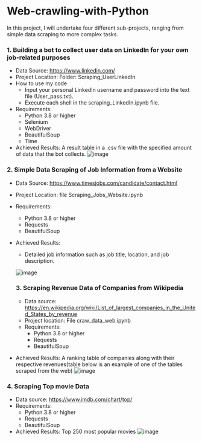 # Web-crawling-with-Python

In this project, I will undertake four different sub-projects, ranging from simple data scraping to more complex tasks.

### 1. Building a bot to collect user data on LinkedIn for your own job-related purposes
- Data Source: https://www.linkedin.com/
- Project Location: Folder: Scraping_UserLinkedIn
- How to use my code
   + Input your personal LinkedIn username and password into the text file (User_pass.txt).
   + Execute each shell in the scraping_LinkedIn.ipynb file.
- Requirements:
  + Python 3.8 or higher
  + Selenium
  + WebDriver
  + BeautifulSoup
  + Time
- Achieved Results:
  A result table in a .csv file with the specified amount of data that the bot collects.
  ![image](https://github.com/lonGDiBo/Web-crawling-with-Python/assets/115699195/85ded063-c522-416b-8b5b-91dd9a3b285d)

### 2. Simple Data Scraping of Job Information from a Website
- Data Source: https://www.timesjobs.com/candidate/contact.html
- Project Location: file Scraping_Jobs_Website.ipynb
- Requirements:
  + Python 3.8 or higher
  + Requests
  + BeautifulSoup
- Achieved Results:
  + Detailed job information such as job title, location, and job description.
  
  ![image](https://github.com/lonGDiBo/Web-crawling-with-Python/assets/115699195/ac8771b7-9850-4428-80b3-26da68d821bb)


  ### 3. Scraping Revenue Data of Companies from Wikipedia
  - Data source: https://en.wikipedia.org/wiki/List_of_largest_companies_in_the_United_States_by_revenue
  - Project location: File craw_data_web.ipynb
  - Requirements:
     + Python 3.8 or higher
     + Requests
     + BeautifulSoup
- Achieved Results:
  A ranking table of companies along with their respective revenues(table below is an example of one of the tables scraped from the web)
  ![image](https://github.com/lonGDiBo/Web-crawling-with-Python/assets/115699195/f4c0c51a-d03f-4d27-8d6b-e5f2e1bf1272)

### 4. Scraping Top movie Data
- Data source: https://www.imdb.com/chart/top/
- Requirements:
     + Python 3.8 or higher
     + Requests
     + BeautifulSoup
- Achieved Results:
Top 250 most popular movies
![image](https://github.com/lonGDiBo/Web-crawling-with-Python/assets/115699195/46abc1ed-e888-4e8a-aac1-1a40f86ded07)

